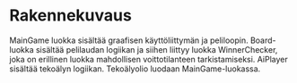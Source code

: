 # Rakennekuvaus

MainGame luokka sisältää graafisen käyttöliittymän ja peliloopin. Board-luokka sisältää pelilaudan logiikan ja siihen liittyy luokka WinnerChecker, joka on erillinen luokka mahdollisen voittotilanteen tarkistamiseksi.
AiPlayer sisältää tekoälyn logiikan. Tekoälyolio luodaan MainGame-luokassa.
